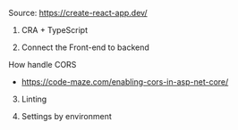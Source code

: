 Source: https://create-react-app.dev/

1. CRA + TypeScript

2. Connect the Front-end to backend

How handle CORS
- https://code-maze.com/enabling-cors-in-asp-net-core/ 


3. Linting

4. Settings by environment

